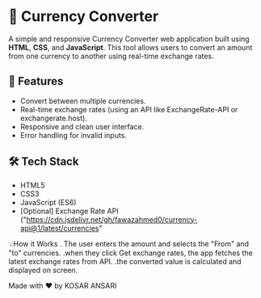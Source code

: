 # 💱 Currency Converter

A simple and responsive Currency Converter web application built using **HTML**, **CSS**, and **JavaScript**. This tool allows users to convert an amount from one currency to another using real-time exchange rates.

## 🚀 Features

- Convert between multiple currencies.
- Real-time exchange rates (using an API like ExchangeRate-API or exchangerate.host).
- Responsive and clean user interface.
- Error handling for invalid inputs.



## 🛠️ Tech Stack

- HTML5
- CSS3
- JavaScript (ES6)
- [Optional] Exchange Rate API ("https://cdn.jsdelivr.net/gh/fawazahmed0/currency-api@1/latest/currencies"

💡How it Works
. The user enters the amount and  selects the "From" and "to" currencies.
.when they click Get exchange rates, the app fetches the latest exchange rates from API.
.the converted value is calculated and displayed on screen.

Made with ♥️ by KOSAR ANSARI
